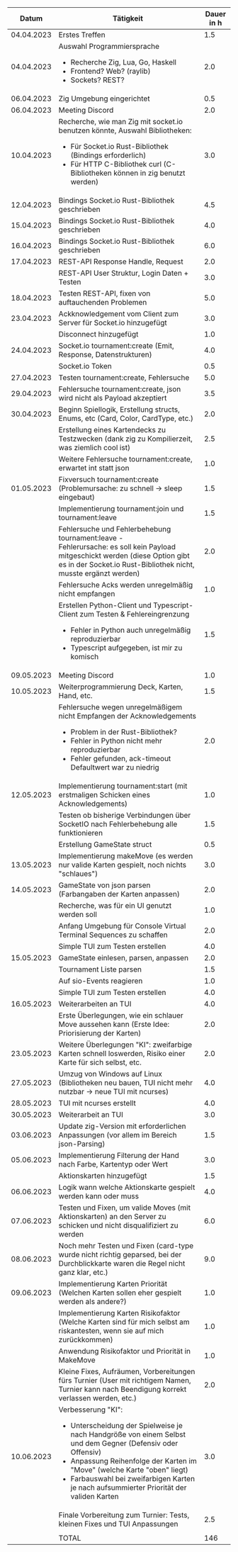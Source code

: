 | Datum      | Tätigkeit                                                                                                                                                                                                                                                                                                                   | Dauer in h |
| ---------- | --------------------------------------------------------------------------------------------------------------------------------------------------------------------------------------------------------------------------------------------------------------------------------------------------------------------------- | ---------- |
| 04.04.2023 | Erstes Treffen                                                                                                                                                                                                                                                                                                              | 1.5        |
| 04.04.2023 | Auswahl Programmiersprache <br> <ul><li>Recherche Zig, Lua, Go, Haskell</li><li>Frontend? Web? (raylib)</li><li>Sockets? REST?</li></ul>                                                                                                                                                                                    | 2.0        |
| 06.04.2023 | Zig Umgebung eingerichtet                                                                                                                                                                                                                                                                                                   | 0.5        |
| 06.04.2023 | Meeting Discord                                                                                                                                                                                                                                                                                                             | 2.0        |
| 10.04.2023 | Recherche, wie man Zig mit socket.io benutzen könnte, Auswahl Bibliotheken: <br><ul><li>Für Socket.io Rust-Bibliothek (Bindings erforderlich)</li><li>Für HTTP C-Bibliothek curl (C-Bibliotheken können in zig benutzt werden)</li></ul>                                                                                    | 3.0        |
| 12.04.2023 | Bindings Socket.io Rust-Bibliothek geschrieben                                                                                                                                                                                                                                                                              | 4.5        |
| 15.04.2023 | Bindings Socket.io Rust-Bibliothek geschrieben                                                                                                                                                                                                                                                                              | 4.0        |
| 16.04.2023 | Bindings Socket.io Rust-Bibliothek geschrieben                                                                                                                                                                                                                                                                              | 6.0        |
| 17.04.2023 | REST-API Response Handle, Request                                                                                                                                                                                                                                                                                           | 2.0        |
|            | REST-API User Struktur, Login Daten + Testen                                                                                                                                                                                                                                                                                | 3.0        |
| 18.04.2023 | Testen REST-API, fixen von auftauchenden Problemen                                                                                                                                                                                                                                                                          | 5.0        |
| 23.04.2023 | Ackknowledgement vom Client zum Server für Socket.io hinzugefügt                                                                                                                                                                                                                                                            | 3.0        |
|            | Disconnect hinzugefügt                                                                                                                                                                                                                                                                                                      | 1.0        |
| 24.04.2023 | Socket.io tournament:create (Emit, Response, Datenstrukturen)                                                                                                                                                                                                                                                               | 4.0        |
|            | Socket.io Token                                                                                                                                                                                                                                                                                                             | 0.5        |
| 27.04.2023 | Testen tournament:create, Fehlersuche                                                                                                                                                                                                                                                                                       | 5.0        |
| 29.04.2023 | Fehlersuche tournament:create, json wird nicht als Payload akzeptiert                                                                                                                                                                                                                                                       | 3.5        |
| 30.04.2023 | Beginn Spiellogik, Erstellung structs, Enums, etc (Card, Color, CardType, etc.)                                                                                                                                                                                                                                             | 2.0        |
|            | Erstellung eines Kartendecks zu Testzwecken (dank zig zu Kompilierzeit, was ziemlich cool ist)                                                                                                                                                                                                                              | 2.5        |
|            | Weitere Fehlersuche tournament:create, erwartet int statt json                                                                                                                                                                                                                                                              | 1.0        |
| 01.05.2023 | Fixversuch tournament:create (Problemursache: zu schnell -> sleep eingebaut)                                                                                                                                                                                                                                                | 1.5        |
|            | Implementierung tournament:join und tournament:leave                                                                                                                                                                                                                                                                        | 1.5        |
|            | Fehlersuche und Fehlerbehebung tournament:leave - <br>Fehlerursache: es soll kein Payload mitgeschickt werden (diese Option gibt es in der Socket.io Rust-Bibliothek nicht, musste ergänzt werden)                                                                                                                          | 2.0        |
|            | Fehlersuche Acks werden unregelmäßig nicht empfangen                                                                                                                                                                                                                                                                        | 1.0        |
|            | Erstellen Python-Client und Typescript-Client zum Testen & Fehlereingrenzung <ul><li>Fehler in Python auch unregelmäßig reproduzierbar</li><li>Typescript aufgegeben, ist mir zu komisch</li></ul>                                                                                                                          | 1.5        |
| 09.05.2023 | Meeting Discord                                                                                                                                                                                                                                                                                                             | 1.0        |
| 10.05.2023 | Weiterprogrammierung Deck, Karten, Hand, etc.                                                                                                                                                                                                                                                                               | 1.5        |
|            | Fehlersuche wegen unregelmäßigem nicht Empfangen der Acknowledgements <ul><li>Problem in der Rust-Bibliothek?</li><li>Fehler in Python nicht mehr reproduzierbar</li><li>Fehler gefunden, ack-timeout Defaultwert war zu niedrig </li></ul>                                                                                 | 2.0        |
| 12.05.2023 | Implementierung tournament:start (mit erstmaligen Schicken eines Acknowledgements)                                                                                                                                                                                                                                          | 1.0        |
|            | Testen ob bisherige Verbindungen über SocketIO nach Fehlerbehebung alle funktionieren                                                                                                                                                                                                                                       | 1.5        |
|            | Erstellung GameState struct                                                                                                                                                                                                                                                                                                 | 0.5        |
| 13.05.2023 | Implementierung makeMove (es werden nur valide Karten gespielt, noch nichts "schlaues")                                                                                                                                                                                                                                     | 3.0        |
| 14.05.2023 | GameState von json parsen (Farbangaben der Karten anpassen)                                                                                                                                                                                                                                                                 | 2.0        |
|            | Recherche, was für ein UI genutzt werden soll                                                                                                                                                                                                                                                                               | 1.0        |
|            | Anfang Umgebung für Console Virtual Terminal Sequences zu schaffen                                                                                                                                                                                                                                                          | 2.0        |
|            | Simple TUI zum Testen erstellen                                                                                                                                                                                                                                                                                             | 4.0        |
| 15.05.2023 | GameState einlesen, parsen, anpassen                                                                                                                                                                                                                                                                                        | 2.0        |
|            | Tournament Liste parsen                                                                                                                                                                                                                                                                                                     | 1.5        |
|            | Auf sio-Events reagieren                                                                                                                                                                                                                                                                                                    | 1.0        |
|            | Simple TUI zum Testen erstellen                                                                                                                                                                                                                                                                                             | 4.0        |
| 16.05.2023 | Weiterarbeiten an TUI                                                                                                                                                                                                                                                                                                       | 4.0        |
|            | Erste Überlegungen, wie ein schlauer Move aussehen kann (Erste Idee: Priorisierung der Karten)                                                                                                                                                                                                                              | 2.0        |
| 23.05.2023 | Weitere Überlegungen "KI": zweifarbige Karten schnell loswerden, Risiko einer Karte für sich selbst, etc.                                                                                                                                                                                                                   | 2.0        |
| 27.05.2023 | Umzug von Windows auf Linux (Bibliotheken neu bauen, TUI nicht mehr nutzbar -> neue TUI mit ncurses)                                                                                                                                                                                                                        | 4.0        |
| 28.05.2023 | TUI mit ncurses erstellt                                                                                                                                                                                                                                                                                                    | 4.0        |
| 30.05.2023 | Weiterarbeit an TUI                                                                                                                                                                                                                                                                                                         | 3.0        |
| 03.06.2023 | Update zig-Version mit erforderlichen Anpassungen (vor allem im Bereich json-Parsing)                                                                                                                                                                                                                                       | 1.5        |
| 05.06.2023 | Implementierung Filterung der Hand nach Farbe, Kartentyp oder Wert                                                                                                                                                                                                                                                          | 3.0        |
|            | Aktionskarten hinzugefügt                                                                                                                                                                                                                                                                                                   | 1.5        |
| 06.06.2023 | Logik wann welche Aktionskarte gespielt werden kann oder muss                                                                                                                                                                                                                                                               | 4.0        |
| 07.06.2023 | Testen und Fixen, um valide Moves (mit Aktionskarten) an den Server zu schicken und nicht disqualifiziert zu werden                                                                                                                                                                                                         | 6.0        |
| 08.06.2023 | Noch mehr Testen und Fixen (card-type wurde nicht richtig geparsed, bei der Durchblickkarte waren die Regel nicht ganz klar, etc.)                                                                                                                                                                                          | 9.0        |
| 09.06.2023 | Implementierung Karten Priorität (Welchen Karten sollen eher gespielt werden als andere?)                                                                                                                                                                                                                                   | 1.0        |
|            | Implementierung Karten Risikofaktor (Welche Karten sind für mich selbst am riskantesten, wenn sie auf mich zurückkommen)                                                                                                                                                                                                    | 1.0        |
|            | Anwendung Risikofaktor und Priorität in MakeMove                                                                                                                                                                                                                                                                            | 1.0        |
|            | Kleine Fixes, Aufräumen, Vorbereitungen fürs Turnier (User mit richtigem Namen, Turnier kann nach Beendigung korrekt verlassen werden, etc.)                                                                                                                                                                                | 2.0        |
| 10.06.2023 | Verbesserung "KI": <ul><li>Unterscheidung der Spielweise je nach Handgröße von einem Selbst und dem Gegner (Defensiv oder Offensiv)</li><li>Anpassung Reihenfolge der Karten im "Move" (welche Karte "oben" liegt)</li><li>Farbauswahl bei zweifarbigen Karten je nach aufsummierter Priorität der validen Karten</li></ul> | 3.0        |
|            | Finale Vorbereitung zum Turnier: Tests, kleinen Fixes und TUI Anpassungen                                                                                                                                                                                                                                                   | 2.5        |
|            |                                                                                                                                                                                                                                                                                                                             |            |
|            | TOTAL                                                                                                                                                                                                                                                                                                                       | 146        |
<!-- TBLFM: @>$3=sum(@I..@-1) -->
